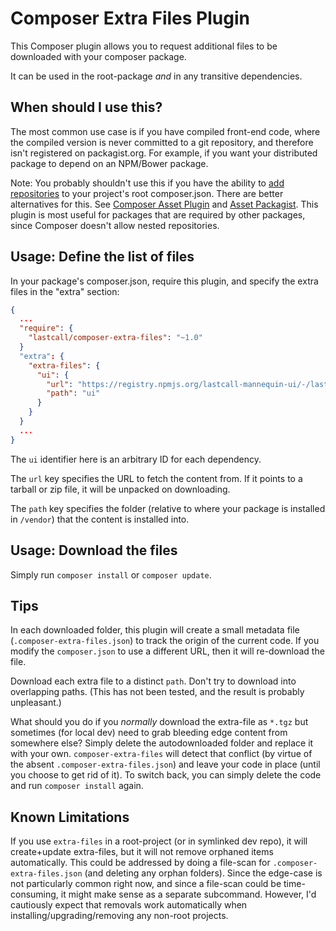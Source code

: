 Composer Extra Files Plugin
===========================

This Composer plugin allows you to request additional files to be downloaded with your composer package.

It can be used in the root-package *and* in any transitive dependencies.

## When should I use this?

The most common use case is if you have compiled front-end code, where the compiled version is never committed to a git repository, and therefore isn't registered on packagist.org.  For example, if you want your distributed package to depend on an NPM/Bower package.

Note: You probably shouldn't use this if you have the ability to [add repositories](https://getcomposer.org/doc/05-repositories.md) to your project's root composer.json.  There are better alternatives for this.  See [Composer Asset Plugin](https://github.com/fxpio/composer-asset-plugin) and [Asset Packagist](https://asset-packagist.org/).  This plugin is most useful for packages that are required by other packages, since Composer doesn't allow nested repositories.

## Usage: Define the list of files

In your package's composer.json, require this plugin, and specify the extra files in the "extra" section:
```json
{
  ... 
  "require": {
    "lastcall/composer-extra-files": "~1.0"
  }
  "extra": {
    "extra-files": {
      "ui": {
        "url": "https://registry.npmjs.org/lastcall-mannequin-ui/-/lastcall-mannequin-ui-1.0.0-rc2.tgz",
        "path": "ui"
      }
    }
  }
  ...
}
```

The `ui` identifier here is an arbitrary ID for each dependency.

The `url` key specifies the URL to fetch the content from.  If it points to a tarball or zip file, it will be unpacked on downloading.

The `path` key specifies the folder (relative to where your package is installed in `/vendor`) that the content is installed into.

## Usage: Download the files

Simply run `composer install` or `composer update`.

## Tips

In each downloaded folder, this plugin will create a small metadata file (`.composer-extra-files.json`) to track the origin of the
current code. If you modify the `composer.json` to use a different URL, then it will re-download the file.

Download each extra file to a distinct `path`. Don't try to download into overlapping paths. (This has not been tested, and the result is probably unpleasant.)

What should you do if you *normally* download the extra-file as `*.tgz` but sometimes (for local dev) need to grab bleeding edge content from
somewhere else?  Simply delete the autodownloaded folder and replace it with your own.  `composer-extra-files` will detect that conflict (by virtue
of the absent `.composer-extra-files.json`) and leave your code in place (until you choose to get rid of it). To switch back, you can
simply delete the code and run `composer install` again.

## Known Limitations

If you use `extra-files` in a root-project (or in symlinked dev repo), it will create+update extra-files, but it will not remove orphaned items
automatically.  This could be addressed by doing a file-scan for `.composer-extra-files.json` (and deleting any orphan folders).  Since the edge-case
is not particularly common right now, and since a file-scan could be time-consuming, it might make sense as a separate subcommand.
However, I'd cautiously expect that removals work automatically when installing/upgrading/removing any non-root projects.
